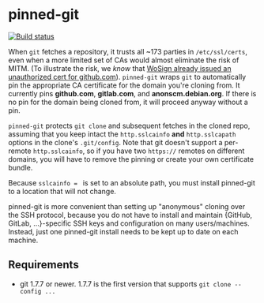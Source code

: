 # pinned-git

[![Build status][travis-image]][travis-url]

When `git` fetches a repository, it trusts all ~173 parties in `/etc/ssl/certs`, even when a more limited set of CAs would almost eliminate the risk of MITM.  (To illustrate the risk, we *know* that [WoSign already issued an unauthorized cert for github.com](https://www.schrauger.com/the-story-of-how-wosign-gave-me-an-ssl-certificate-for-github-com)).  `pinned-git` wraps `git` to automatically pin the appropriate CA certificate for the domain you're cloning from.  It currently pins **github.com**, **gitlab.com**, and **anonscm.debian.org**.  If there is no pin for the domain being cloned from, it will proceed anyway without a pin.

`pinned-git` protects `git clone` and subsequent fetches in the cloned repo, assuming that you keep intact the `http.sslcainfo` **and** `http.sslcapath` options in the clone's `.git/config`.  Note that git doesn't support a per-remote `http.sslcainfo`, so if you have two `https://` remotes on different domains, you will have to remove the pinning or create your own certificate bundle.

Because `sslcainfo = ` is set to an absolute path, you must install pinned-git to a location that will not change.

pinned-git is more convenient than setting up "anonymous" cloning over the SSH protocol, because you do not have to install and maintain {GitHub, GitLab, ...}-specific SSH keys and configuration on many users/machines.  Instead, just one pinned-git install needs to be kept up to date on each machine.


## Requirements

*	git 1.7.7 or newer.  1.7.7 is the first version that supports `git clone --config ...`


[travis-image]: https://img.shields.io/travis/ludios/pinned-git.svg
[travis-url]: https://travis-ci.org/ludios/pinned-git
